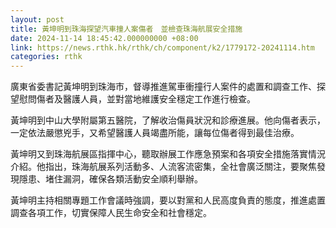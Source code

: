 ```yaml
---
layout: post
title: 黃坤明到珠海探望汽車撞人案傷者　並檢查珠海航展安全措施
date: 2024-11-14 18:45:42.000000000 +08:00
link: https://news.rthk.hk/rthk/ch/component/k2/1779172-20241114.htm
categories: rthk
---
```


廣東省委書記黃坤明到珠海市，督導推進駕車衝撞​​行人案件的處置和調查工作、探望慰問傷者及醫護人員，並對當地維護安全穩定工作進行檢查。

黃坤明到中山大學附屬第五醫院，了解收治傷員狀況和診療進展。他向傷者表示，一定依法嚴懲兇手，又希望醫護人員竭盡所能，讓每位傷者得到最佳治療。

黃坤明又到珠海航展區指揮中心，聽取辦展工作應急預案和各項安全措施落實情況介紹。他指出，珠海航展系列活動多、人流客流密集，全社會廣泛關注，要聚焦發現隱患、堵住漏洞，確保各類活動安全順利舉辦。

黃坤明主持相關專題工作會議時強調，要以對黨和人民高度負責的態度，推進處置調查各項工作，切實保障人民生命安全和社會穩定。
